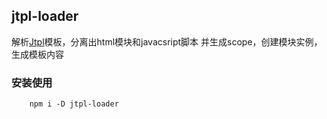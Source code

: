 ## jtpl-loader

解析[Jtpl](https://github.com/jrs320/Jtpl)模板，分离出html模块和javacsript脚本
并生成scope，创建模块实例，生成模板内容

### 安装使用

```
    npm i -D jtpl-loader
```
